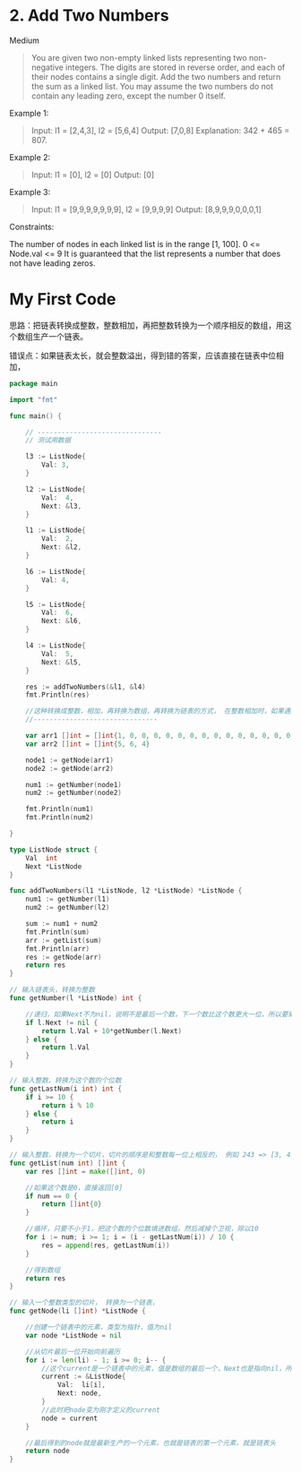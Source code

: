 # 2. Add Two Numbers

Medium

> You are given two non-empty linked lists representing two non-negative integers. The digits are stored in reverse order, and each of their nodes contains a single digit. Add the two numbers and return the sum as a linked list.
You may assume the two numbers do not contain any leading zero, except the number 0 itself.

 

Example 1:
> Input: l1 = [2,4,3], l2 = [5,6,4]
Output: [7,0,8]
Explanation: 342 + 465 = 807.

Example 2:

> Input: l1 = [0], l2 = [0]
Output: [0]

Example 3:

> Input: l1 = [9,9,9,9,9,9,9], l2 = [9,9,9,9]
Output: [8,9,9,9,0,0,0,1]
 

Constraints:

The number of nodes in each linked list is in the range [1, 100].
0 <= Node.val <= 9
It is guaranteed that the list represents a number that does not have leading zeros.

# My First Code

思路：把链表转换成整数，整数相加，再把整数转换为一个顺序相反的数组，用这个数组生产一个链表。

错误点：如果链表太长，就会整数溢出，得到错的答案，应该直接在链表中位相加，

```go
package main

import "fmt"

func main() {

	// -------------------------------
	// 测试用数据

	l3 := ListNode{
		Val: 3,
	}

	l2 := ListNode{
		Val:  4,
		Next: &l3,
	}

	l1 := ListNode{
		Val:  2,
		Next: &l2,
	}

	l6 := ListNode{
		Val: 4,
	}

	l5 := ListNode{
		Val:  6,
		Next: &l6,
	}

	l4 := ListNode{
		Val:  5,
		Next: &l5,
	}

	res := addTwoNumbers(&l1, &l4)
	fmt.Println(res)

	//这种转换成整数，相加，再转换为数组，再转换为链表的方式， 在整数相加时，如果遇到极大的数字，会溢出，所以不可取。
	//-------------------------------

	var arr1 []int = []int{1, 0, 0, 0, 0, 0, 0, 0, 0, 0, 0, 0, 0, 0, 0, 0, 0, 0, 0, 0, 0, 0, 0, 0, 0, 0, 0, 0, 0, 0, 1}
	var arr2 []int = []int{5, 6, 4}

	node1 := getNode(arr1)
	node2 := getNode(arr2)

	num1 := getNumber(node1)
	num2 := getNumber(node2)

	fmt.Println(num1)
	fmt.Println(num2)

}

type ListNode struct {
	Val  int
	Next *ListNode
}

func addTwoNumbers(l1 *ListNode, l2 *ListNode) *ListNode {
	num1 := getNumber(l1)
	num2 := getNumber(l2)

	sum := num1 + num2
	fmt.Println(sum)
	arr := getList(sum)
	fmt.Println(arr)
	res := getNode(arr)
	return res
}

// 输入链表头，转换为整数
func getNumber(l *ListNode) int {

	//递归，如果Next不为nil，说明不是最后一个数，下一个数比这个数更大一位，所以要乘10。 如果为nil，说明是最后一个数，直接返回。
	if l.Next != nil {
		return l.Val + 10*getNumber(l.Next)
	} else {
		return l.Val
	}
}

// 输入整数，转换为这个数的个位数
func getLastNum(i int) int {
	if i >= 10 {
		return i % 10
	} else {
		return i
	}
}

// 输入整数，转换为一个切片，切片的顺序是和整数每一位上相反的， 例如 243 => [3, 4, 2]
func getList(num int) []int {
	var res []int = make([]int, 0)

	//如果这个数是0，直接返回[0]
	if num == 0 {
		return []int{0}
	}

	//循环，只要不小于1，把这个数的个位数填进数组，然后减掉个卫视，除以10
	for i := num; i >= 1; i = (i - getLastNum(i)) / 10 {
		res = append(res, getLastNum(i))
	}

	//得到数组
	return res
}

// 输入一个整数类型的切片， 转换为一个链表，
func getNode(li []int) *ListNode {

	//创建一个链表中的元素，类型为指针，值为nil
	var node *ListNode = nil

	//从切片最后一位开始向前遍历
	for i := len(li) - 1; i >= 0; i-- {
		//这个current是一个链表中的元素，值是数组的最后一个，Next也是指向nil，所以指向之前定义的node
		current := &ListNode{
			Val:  li[i],
			Next: node,
		}
		//此时把node变为刚才定义的current
		node = current
	}

	//最后得到的node就是最新生产的一个元素，也就是链表的第一个元素，就是链表头
	return node
}

```

